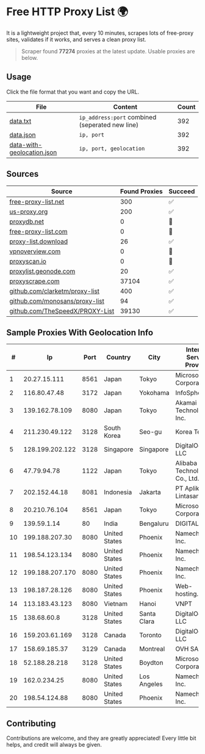 
# Free HTTP Proxy List 🌍

It is a lightweight project that, every 10 minutes, scrapes lots of free-proxy sites, validates if it works, and serves a clean proxy list.


> Scraper found **77274** proxies at the latest update. Usable proxies are below.

## Usage

Click the file format that you want and copy the URL.


|File|Content|Count|
|----|-------|-----|
|[data.txt](https://raw.githubusercontent.com/themiralay/Proxy-List-World/master/data.txt)|`ip_address:port` combined (seperated new line)|392|
|[data.json](https://raw.githubusercontent.com/themiralay/Proxy-List-World/master/data.json)|`ip, port`|392|
|[data-with-geolocation.json](https://raw.githubusercontent.com/themiralay/Proxy-List-World/master/data-with-geolocation.json)|`ip, port, geolocation`|392|

## Sources

|Source|Found Proxies|Succeed|
|------|-------------|-------|
|[free-proxy-list.net](https://free-proxy-list.net)|300|✅|
|[us-proxy.org](https://www.us-proxy.org)|200|✅|
|[proxydb.net](http://proxydb.net)|0|🚫|
|[free-proxy-list.com](https://free-proxy-list.com/?page=&port=&type%5B%5D=http&type%5B%5D=https&up_time=0&search=Search)|0|🚫|
|[proxy-list.download](https://www.proxy-list.download/HTTP)|26|✅|
|[vpnoverview.com](https://vpnoverview.com/privacy/anonymous-browsing/free-proxy-servers)|0|🚫|
|[proxyscan.io](https://www.proxyscan.io)|0|🚫|
|[proxylist.geonode.com](https://proxylist.geonode.com/api/proxy-list?limit=300&page=1&sort_by=lastChecked&sort_type=desc&protocols=http,https)|20|✅|
|[proxyscrape.com](https://api.proxyscrape.com/v2/?request=displayproxies&protocol=http&timeout=10000&country=all&ssl=all&anonymity=all)|37104|✅|
|[github.com/clarketm/proxy-list](https://raw.githubusercontent.com/clarketm/proxy-list/master/proxy-list-raw.txt)|400|✅|
|[github.com/monosans/proxy-list](https://raw.githubusercontent.com/monosans/proxy-list/main/proxies/http.txt)|94|✅|
|[github.com/TheSpeedX/PROXY-List](https://raw.githubusercontent.com/TheSpeedX/PROXY-List/master/http.txt)|39130|✅|


## Sample Proxies With Geolocation Info

|#|Ip|Port|Country|City|Internet Service Provider|
|-|--|----|-------|----|-------------------------|
|1|20.27.15.111|8561|Japan|Tokyo|Microsoft Corporation|
|2|116.80.47.48|3172|Japan|Yokohama|InfoSphere|
|3|139.162.78.109|8080|Japan|Tokyo|Akamai Technologies, Inc.|
|4|211.230.49.122|3128|South Korea|Seo-gu|Korea Telecom|
|5|128.199.202.122|3128|Singapore|Singapore|DigitalOcean, LLC|
|6|47.79.94.78|1122|Japan|Tokyo|Alibaba (US) Technology Co., Ltd.|
|7|202.152.44.18|8081|Indonesia|Jakarta|PT Aplikanusa Lintasarta|
|8|20.210.76.104|8561|Japan|Tokyo|Microsoft Corporation|
|9|139.59.1.14|80|India|Bengaluru|DIGITALOCEAN|
|10|199.188.207.30|8080|United States|Phoenix|Namecheap, Inc.|
|11|198.54.123.134|8080|United States|Phoenix|Namecheap, Inc.|
|12|199.188.207.170|8080|United States|Phoenix|Namecheap, Inc.|
|13|198.187.28.126|8080|United States|Phoenix|Web-hosting.com|
|14|113.183.43.123|8080|Vietnam|Hanoi|VNPT|
|15|138.68.60.8|3128|United States|Santa Clara|DigitalOcean, LLC|
|16|159.203.61.169|3128|Canada|Toronto|DigitalOcean, LLC|
|17|158.69.185.37|3129|Canada|Montreal|OVH SAS|
|18|52.188.28.218|3128|United States|Boydton|Microsoft Corporation|
|19|162.0.234.25|8080|United States|Los Angeles|Namecheap, Inc.|
|20|198.54.124.88|8080|United States|Phoenix|Namecheap, Inc.|



## Contributing

Contributions are welcome, and they are greatly appreciated! Every
little bit helps, and credit will always be given.

